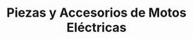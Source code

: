 ---
title: "Piezas y Accesorios de Motos Eléctricas"
url: /san-miguel-del-padron/piezas-y-accesorios-de-motos-electricas/
shop: general
---